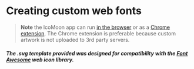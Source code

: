 Creating custom web fonts
=========================

> **Note** the IcoMoon app can run [in the browser](http://icomoon.io/app/) or as a [Chrome extension](https://chrome.google.com/webstore/detail/icomoon/kppingdhhalimbaehfmhldppemnmlcjd). 
The Chrome extension is preferable because custom artwork is not uploaded to 3rd party servers.


##### The .svg template provided was designed for compatibility with the [Font Awesome](http://fortawesome.github.io/Font-Awesome/) web icon library.
